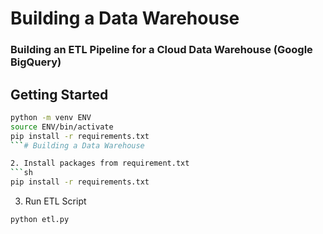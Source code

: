# Building a Data Warehouse

 ### Building an ETL Pipeline for a Cloud Data Warehouse (Google BigQuery)

## Getting Started

```sh
python -m venv ENV
source ENV/bin/activate
pip install -r requirements.txt
```# Building a Data Warehouse

2. Install packages from requirement.txt
```sh
pip install -r requirements.txt
```

3. Run ETL Script
```sh
python etl.py
```
